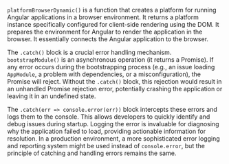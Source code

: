 `platformBrowserDynamic()` is a function that creates a platform for running Angular applications in a browser environment. It returns a platform instance specifically configured for client-side rendering using the DOM.  It prepares the environment for Angular to render the application in the browser. It essentially connects the Angular application to the browser.

The `.catch()` block is a crucial error handling mechanism. `bootstrapModule()` is an asynchronous operation (it returns a Promise). If any error occurs during the bootstrapping process (e.g., an issue loading `AppModule`, a problem with dependencies, or a misconfiguration), the Promise will reject. Without the `.catch()` block, this rejection would result in an unhandled Promise rejection error, potentially crashing the application or leaving it in an undefined state.

The `.catch(err => console.error(err))` block intercepts these errors and logs them to the console. This allows developers to quickly identify and debug issues during startup.  Logging the error is invaluable for diagnosing why the application failed to load, providing actionable information for resolution. In a production environment, a more sophisticated error logging and reporting system might be used instead of `console.error`, but the principle of catching and handling errors remains the same.